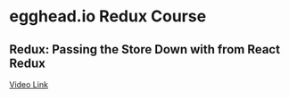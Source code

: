 # egghead.io Redux Course

## Redux: Passing the Store Down with <Provider> from React Redux

[Video Link](https://egghead.io/lessons/javascript-redux-passing-the-store-down-with-provider-from-react-redux)